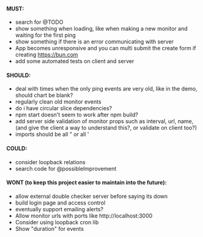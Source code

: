 #### MUST:
- search for @TODO
- show something when loading, like when making a new monitor and waiting for the first ping
- show something if there is an error communicating with server
- App becomes unresponsive and you can multi submit the create form if creating https://bun.com
- add some automated tests on client and server

#### SHOULD:
- deal with times when the only ping events are very old, like in the demo, should chart be blank?
- regularly clean old monitor events
- do i have circular slice dependencies?
- npm start doesn't seem to work after npm build?
- add server side validation of monitor props such as interval, url, name, (and give the client a way to understand this?, or validate on client too?)
- imports should be all " or all '
#### COULD:
- consider loopback relations
- search code for @possibleImprovement

#### WONT (to keep this project easier to maintain into the future):
- allow external double checker server before saying its down
- build login page and access control
- eventually support emailing alerts?
- Allow monitor urls with ports like http://localhost:3000
- Consider using loopback cron lib
- Show "duration" for events
